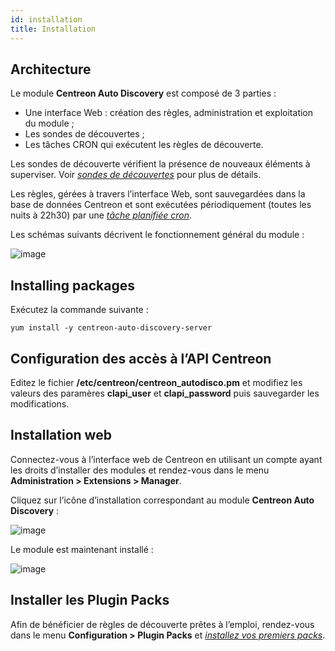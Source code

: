 ```yaml
---
id: installation
title: Installation
---
```


## Architecture

Le module **Centreon Auto Discovery** est composé de 3 parties :

* Une interface Web : création des règles, administration et exploitation du module ;
* Les sondes de découvertes ;
* Les tâches CRON qui exécutent les règles de découverte.

Les sondes de découverte vérifient la présence de nouveaux éléments à superviser. Voir
*[sondes de découvertes](create-services-discovery-rules.html#Sondes-de-découverte)* pour plus de détails.

Les règles, gérées à travers l’interface Web, sont sauvegardées dans la base de données Centreon et sont exécutées
périodiquement (toutes les nuits à 22h30) par une *[tâche planifiée cron](administration.html#Tâche-programmée)*.

Les schémas suivants décrivent le fonctionnement général du module :

![image](../../assets/configuration/autodisco/centreon_auto_disco_schema.png)

## Installing packages

Exécutez la commande suivante :

```shell
yum install -y centreon-auto-discovery-server
```

## Configuration des accès à l’API Centreon

Editez le fichier **/etc/centreon/centreon_autodisco.pm** et modifiez les valeurs des paramères **clapi_user** et
**clapi_password** puis sauvegarder les modifications.

## Installation web

Connectez-vous à l’interface web de Centreon en utilisant un compte ayant les droits d’installer des modules et
rendez-vous dans le menu **Administration > Extensions > Manager**.

Cliquez sur l’icône d’installation correspondant au module **Centreon Auto Discovery** :

![image](../../assets/configuration/autodisco/install.png)

Le module est maintenant installé :

![image](../../assets/configuration/autodisco/list_modules.png)

## Installer les Plugin Packs

Afin de bénéficier de règles de découverte prêtes à l’emploi, rendez-vous dans le menu **Configuration > Plugin Packs**
et *[installez vos premiers packs](../pluginpacks.html#Installation-du-pack)*.
